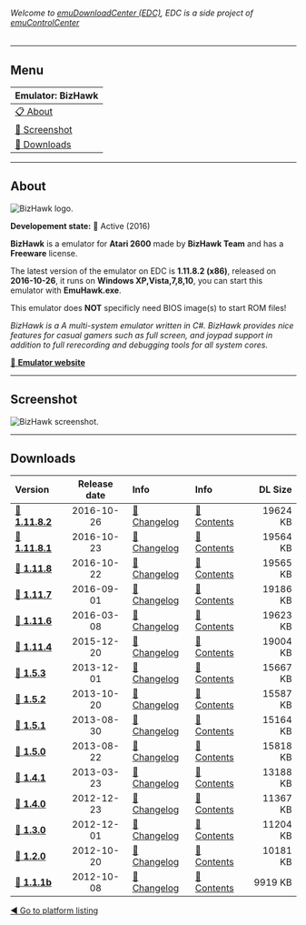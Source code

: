 ###### Welcome to [emuDownloadCenter (EDC)](https://github.com/PhoenixInteractiveNL/emuDownloadCenter/wiki/), EDC is a side project of [emuControlCenter](https://github.com/PhoenixInteractiveNL/emuControlCenter/wiki/)
***
## Menu
| **Emulator: BizHawk** |
|:---------|
| [:clipboard: About](#about) |
| [:sunrise: Screenshot](#screenshot) |
| [:floppy_disk: Downloads](#downloads) |
***
## About
![](https://github.com/PhoenixInteractiveNL/emuDownloadCenter/wiki/images_emulator/bizhawk_logo_200.jpg "BizHawk logo.")

**Developement state:** :large_blue_circle: Active (2016)

**BizHawk** is a emulator for **Atari 2600** made by **BizHawk Team** and has a **Freeware** license.

The latest version of the emulator on EDC is **1.11.8.2 (x86)**, released on **2016-10-26**, it runs on **Windows XP,Vista,7,8,10**, you can start this emulator with **EmuHawk.exe**.

This emulator does **NOT** specificly need BIOS image(s) to start ROM files!

_BizHawk is a A multi-system emulator written in C#. BizHawk provides nice features for casual gamers such as full screen, and joypad support in addition to full rerecording and debugging tools for all system cores._

[:link: **Emulator website**](http://tasvideos.org/Bizhawk.html)
***
## Screenshot
![](https://raw.githubusercontent.com/PhoenixInteractiveNL/emuDownloadCenter/master/hooks/bizhawk/emulator_screenshot_01.jpg "BizHawk screenshot.")
***
## Downloads
| Version  | Release date  | Info       | Info       | DL Size    |
|:---------|:-------------:|:-----------|:-----------|-----------:|
| [:floppy_disk: **1.11.8.2**](https://github.com/PhoenixInteractiveNL/edc-repo0001/raw/master/bizhawk/1.11.8.2.7z) | 2016-10-26 | [:page_facing_up: Changelog](https://github.com/PhoenixInteractiveNL/edc-repo0001/blob/master/bizhawk/1.11.8.2_changelog.txt) | [:mag_right: Contents](https://github.com/PhoenixInteractiveNL/edc-repo0001/blob/master/bizhawk/1.11.8.2_contents.txt) | 19624 KB |
| [:floppy_disk: **1.11.8.1**](https://github.com/PhoenixInteractiveNL/edc-repo0001/raw/master/bizhawk/1.11.8.1.7z) | 2016-10-23 | [:page_facing_up: Changelog](https://github.com/PhoenixInteractiveNL/edc-repo0001/blob/master/bizhawk/1.11.8.1_changelog.txt) | [:mag_right: Contents](https://github.com/PhoenixInteractiveNL/edc-repo0001/blob/master/bizhawk/1.11.8.1_contents.txt) | 19564 KB |
| [:floppy_disk: **1.11.8**](https://github.com/PhoenixInteractiveNL/edc-repo0001/raw/master/bizhawk/1.11.8.7z) | 2016-10-22 | [:page_facing_up: Changelog](https://github.com/PhoenixInteractiveNL/edc-repo0001/blob/master/bizhawk/1.11.8_changelog.txt) | [:mag_right: Contents](https://github.com/PhoenixInteractiveNL/edc-repo0001/blob/master/bizhawk/1.11.8_contents.txt) | 19565 KB |
| [:floppy_disk: **1.11.7**](https://github.com/PhoenixInteractiveNL/edc-repo0001/raw/master/bizhawk/1.11.7.7z) | 2016-09-01 | [:page_facing_up: Changelog](https://github.com/PhoenixInteractiveNL/edc-repo0001/blob/master/bizhawk/1.11.7_changelog.txt) | [:mag_right: Contents](https://github.com/PhoenixInteractiveNL/edc-repo0001/blob/master/bizhawk/1.11.7_contents.txt) | 19186 KB |
| [:floppy_disk: **1.11.6**](https://github.com/PhoenixInteractiveNL/edc-repo0001/raw/master/bizhawk/1.11.6.7z) | 2016-03-08 | [:page_facing_up: Changelog](https://github.com/PhoenixInteractiveNL/edc-repo0001/blob/master/bizhawk/1.11.6_changelog.txt) | [:mag_right: Contents](https://github.com/PhoenixInteractiveNL/edc-repo0001/blob/master/bizhawk/1.11.6_contents.txt) | 19623 KB |
| [:floppy_disk: **1.11.4**](https://github.com/PhoenixInteractiveNL/edc-repo0001/raw/master/bizhawk/1.11.4.7z) | 2015-12-20 | [:page_facing_up: Changelog](https://github.com/PhoenixInteractiveNL/edc-repo0001/blob/master/bizhawk/1.11.4_changelog.txt) | [:mag_right: Contents](https://github.com/PhoenixInteractiveNL/edc-repo0001/blob/master/bizhawk/1.11.4_contents.txt) | 19004 KB |
| [:floppy_disk: **1.5.3**](https://github.com/PhoenixInteractiveNL/edc-repo0001/raw/master/bizhawk/1.5.3.7z) | 2013-12-01 | [:page_facing_up: Changelog](https://github.com/PhoenixInteractiveNL/edc-repo0001/blob/master/bizhawk/1.5.3_changelog.txt) | [:mag_right: Contents](https://github.com/PhoenixInteractiveNL/edc-repo0001/blob/master/bizhawk/1.5.3_contents.txt) | 15667 KB |
| [:floppy_disk: **1.5.2**](https://github.com/PhoenixInteractiveNL/edc-repo0001/raw/master/bizhawk/1.5.2.7z) | 2013-10-20 | [:page_facing_up: Changelog](https://github.com/PhoenixInteractiveNL/edc-repo0001/blob/master/bizhawk/1.5.2_changelog.txt) | [:mag_right: Contents](https://github.com/PhoenixInteractiveNL/edc-repo0001/blob/master/bizhawk/1.5.2_contents.txt) | 15587 KB |
| [:floppy_disk: **1.5.1**](https://github.com/PhoenixInteractiveNL/edc-repo0001/raw/master/bizhawk/1.5.1.7z) | 2013-08-30 | [:page_facing_up: Changelog](https://github.com/PhoenixInteractiveNL/edc-repo0001/blob/master/bizhawk/1.5.1_changelog.txt) | [:mag_right: Contents](https://github.com/PhoenixInteractiveNL/edc-repo0001/blob/master/bizhawk/1.5.1_contents.txt) | 15164 KB |
| [:floppy_disk: **1.5.0**](https://github.com/PhoenixInteractiveNL/edc-repo0001/raw/master/bizhawk/1.5.0.7z) | 2013-08-22 | [:page_facing_up: Changelog](https://github.com/PhoenixInteractiveNL/edc-repo0001/blob/master/bizhawk/1.5.0_changelog.txt) | [:mag_right: Contents](https://github.com/PhoenixInteractiveNL/edc-repo0001/blob/master/bizhawk/1.5.0_contents.txt) | 15818 KB |
| [:floppy_disk: **1.4.1**](https://github.com/PhoenixInteractiveNL/edc-repo0001/raw/master/bizhawk/1.4.1.7z) | 2013-03-23 | [:page_facing_up: Changelog](https://github.com/PhoenixInteractiveNL/edc-repo0001/blob/master/bizhawk/1.4.1_changelog.txt) | [:mag_right: Contents](https://github.com/PhoenixInteractiveNL/edc-repo0001/blob/master/bizhawk/1.4.1_contents.txt) | 13188 KB |
| [:floppy_disk: **1.4.0**](https://github.com/PhoenixInteractiveNL/edc-repo0001/raw/master/bizhawk/1.4.0.7z) | 2012-12-23 | [:page_facing_up: Changelog](https://github.com/PhoenixInteractiveNL/edc-repo0001/blob/master/bizhawk/1.4.0_changelog.txt) | [:mag_right: Contents](https://github.com/PhoenixInteractiveNL/edc-repo0001/blob/master/bizhawk/1.4.0_contents.txt) | 11367 KB |
| [:floppy_disk: **1.3.0**](https://github.com/PhoenixInteractiveNL/edc-repo0001/raw/master/bizhawk/1.3.0.7z) | 2012-12-01 | [:page_facing_up: Changelog](https://github.com/PhoenixInteractiveNL/edc-repo0001/blob/master/bizhawk/1.3.0_changelog.txt) | [:mag_right: Contents](https://github.com/PhoenixInteractiveNL/edc-repo0001/blob/master/bizhawk/1.3.0_contents.txt) | 11204 KB |
| [:floppy_disk: **1.2.0**](https://github.com/PhoenixInteractiveNL/edc-repo0001/raw/master/bizhawk/1.2.0.7z) | 2012-10-20 | [:page_facing_up: Changelog](https://github.com/PhoenixInteractiveNL/edc-repo0001/blob/master/bizhawk/1.2.0_changelog.txt) | [:mag_right: Contents](https://github.com/PhoenixInteractiveNL/edc-repo0001/blob/master/bizhawk/1.2.0_contents.txt) | 10181 KB |
| [:floppy_disk: **1.1.1b**](https://github.com/PhoenixInteractiveNL/edc-repo0001/raw/master/bizhawk/1.1.1b.7z) | 2012-10-08 | [:page_facing_up: Changelog](https://github.com/PhoenixInteractiveNL/edc-repo0001/blob/master/bizhawk/1.1.1b_changelog.txt) | [:mag_right: Contents](https://github.com/PhoenixInteractiveNL/edc-repo0001/blob/master/bizhawk/1.1.1b_contents.txt) | 9919 KB |

[:arrow_backward: Go to platform listing](https://github.com/PhoenixInteractiveNL/emuDownloadCenter/wiki/EDC-Platform-List)
